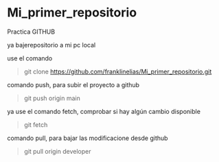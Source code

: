 # Mi_primer_repositorio
Practica GITHUB

ya bajerepositorio a mi pc local

use el comando
> git clone https://github.com/franklinelias/Mi_primer_repositorio.git

comando push, para subir el proyecto  a github

> git push origin main


ya use el comando fetch, comprobar si hay algún cambio disponible

> git fetch

comando pull, para bajar las modificacione desde github

> git pull origin developer